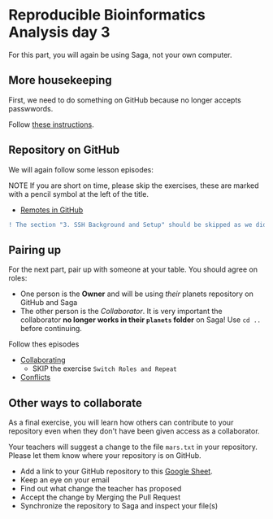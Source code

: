 # Reproducible Bioinformatics Analysis day 3

For this part, you will again be using Saga, not your own computer.

## More housekeeping

First, we need to do something on GitHub because
no longer accepts passwwords.

Follow [these instructions](https://docs.github.com/en/authentication/keeping-your-account-and-data-secure/creating-a-personal-access-token#creating-a-personal-access-token-classic).

<!-- H22 We may need this...

## More housekeeping

We need to configure one more thing for `git`.
We will later need this so that we don't have 
to type a password every time we interact with GitHub:

~~~
$ git config --global credential.helper store
~~~

-->


## Repository on GitHub

We will again follow some lesson episodes:

<!-- FIXME: bruk modulke load git/ -->

NOTE If you are short on time, please skip the exercises,
these are marked with a pencil symbol at the left of the title.

* [Remotes in GitHub](https://swcarpentry.github.io/git-novice/07-github/index.html)

~~~diff
! The section "3. SSH Background and Setup" should be skipped as we did this on day 1.
~~~

## Pairing up

For the next part, pair up with someone at your table. You should agree on roles:
* One person is the **Owner** and will be using *their* planets repository on GitHub and Saga
* The other person is the *Collaborator*. It is very important the collaborator **no longer works in their `planets` folder** on Saga! Use `cd ..` before continuing.

Follow thes episodes

* [Collaborating](https://swcarpentry.github.io/git-novice/08-collab/index.html)
  * SKIP the exercise `Switch Roles and Repeat`
* [Conflicts](https://swcarpentry.github.io/git-novice/09-conflict/index.html)

## Other ways to collaborate

As a final exercise, you will learn how others can contribute to your repository even when they don't have been given access as a collaborator.

Your teachers will suggest a change to the file `mars.txt` in your repository. Please let them know where your repository is on GitHub.

* Add a link to your GitHub repository to this [Google Sheet](https://docs.google.com/spreadsheets/d/11MCUPoohlS76hDFWzwdO_mlhsT0NuJpGsIWoCHXhSvo/edit?usp=sharing).
* Keep an eye on your email
* Find out what change the teacher has proposed
* Accept the change by Merging the Pull Request
* Synchronize the repository to Saga and inspect your file(s)
